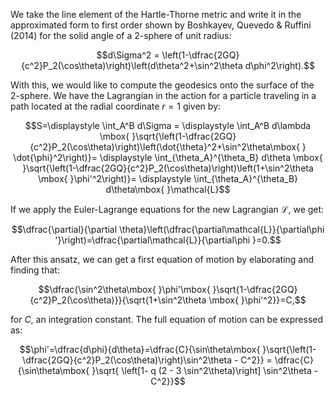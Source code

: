 We take the line element of the Hartle-Thorne metric and write it in the approximated form to first order shown by Boshkayev, Quevedo & Ruffini (2014) for the solid angle of a 2-sphere of unit radius:

$$d\Sigma^2 = \left(1-\dfrac{2GQ}{c^2}P_2(\cos\theta)\right)\left(d\theta^2+\sin^2\theta d\phi^2\right).$$

With this, we would like to compute the geodesics onto the surface of the 2-sphere. We have the Lagrangian in the action for a particle traveling in a path located at the radial coordinate $r=1$ given by:

$$S=\displaystyle \int_A^B d\Sigma = \displaystyle \int_A^B  d\lambda \mbox{ }\sqrt{\left(1-\dfrac{2GQ}{c^2}P_2(\cos\theta)\right)\left(\dot{\theta}^2+\sin^2\theta\mbox{ } \dot{\phi}^2\right)}= \displaystyle \int_{\theta_A}^{\theta_B}  d\theta \mbox{ }\sqrt{\left(1-\dfrac{2GQ}{c^2}P_2(\cos\theta)\right)\left(1+\sin^2\theta \mbox{ }\phi'^2\right)}= \displaystyle \int_{\theta_A}^{\theta_B}  d\theta\mbox{ }\mathcal{L}$$

If we apply the Euler-Lagrange equations for the new Lagrangian $\mathcal{L}$, we get:

$$\dfrac{\partial}{\partial \theta}\left(\dfrac{\partial\mathcal{L}}{\partial\phi '}\right)=\dfrac{\partial\mathcal{L}}{\partial\phi }=0.$$

After this ansatz, we can get a first equation of motion by elaborating and finding that:

$$\dfrac{\sin^2\theta\mbox{ }\phi'\mbox{ }\sqrt{1-\dfrac{2GQ}{c^2}P_2(\cos\theta)}}{\sqrt{1+\sin^2\theta \mbox{ }\phi'^2}}=C,$$

for $C$, an integration constant. The full equation of motion can be expressed as:

$$\phi'=\dfrac{d\phi}{d\theta}=\dfrac{C}{\sin\theta\mbox{ }\sqrt{\left(1-\dfrac{2GQ}{c^2}P_2(\cos\theta)\right)\sin^2\theta - C^2}} = \dfrac{C}{\sin\theta\mbox{ }\sqrt{ \left[1- q (2 - 3 \sin^2\theta)\right] \sin^2\theta  - C^2}}$$
